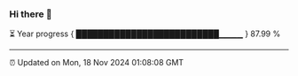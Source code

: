 ### Hi there 👋

⏳ Year progress { ██████████████████████████▁▁▁▁ } 87.99 %

---

⏰ Updated on Mon, 18 Nov 2024 01:08:08 GMT
